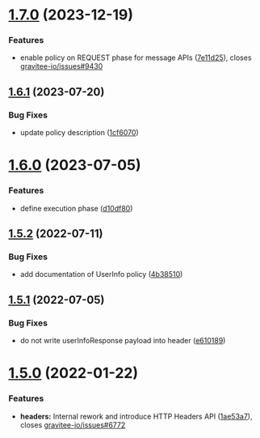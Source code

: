 # [1.7.0](https://github.com/gravitee-io/gravitee-policy-openid-connect-userinfo/compare/1.6.1...1.7.0) (2023-12-19)


### Features

* enable policy on REQUEST phase for message APIs ([7e11d25](https://github.com/gravitee-io/gravitee-policy-openid-connect-userinfo/commit/7e11d253be7d403127d06262f8d95da876e5ee3a)), closes [gravitee-io/issues#9430](https://github.com/gravitee-io/issues/issues/9430)

## [1.6.1](https://github.com/gravitee-io/gravitee-policy-openid-connect-userinfo/compare/1.6.0...1.6.1) (2023-07-20)


### Bug Fixes

* update policy description ([1cf6070](https://github.com/gravitee-io/gravitee-policy-openid-connect-userinfo/commit/1cf6070e734a3b762b6a26dc22b1717c45fd98c5))

# [1.6.0](https://github.com/gravitee-io/gravitee-policy-openid-connect-userinfo/compare/1.5.2...1.6.0) (2023-07-05)


### Features

* define execution phase ([d10df80](https://github.com/gravitee-io/gravitee-policy-openid-connect-userinfo/commit/d10df80a2bb722c6a44f87cbf92ca5dbf0ab1ca6))

## [1.5.2](https://github.com/gravitee-io/gravitee-policy-openid-connect-userinfo/compare/1.5.1...1.5.2) (2022-07-11)


### Bug Fixes

* add documentation of UserInfo policy ([4b38510](https://github.com/gravitee-io/gravitee-policy-openid-connect-userinfo/commit/4b38510ebc410640ece05e7b7bbf4ff01b0952fe))

## [1.5.1](https://github.com/gravitee-io/gravitee-policy-openid-connect-userinfo/compare/1.5.0...1.5.1) (2022-07-05)


### Bug Fixes

* do not write userInfoResponse payload into header ([e610189](https://github.com/gravitee-io/gravitee-policy-openid-connect-userinfo/commit/e610189070c04401b0a87aefad183152b26cbbf6))

# [1.5.0](https://github.com/gravitee-io/gravitee-policy-openid-connect-userinfo/compare/1.4.0...1.5.0) (2022-01-22)


### Features

* **headers:** Internal rework and introduce HTTP Headers API ([1ae53a7](https://github.com/gravitee-io/gravitee-policy-openid-connect-userinfo/commit/1ae53a7d36540aa3aad5b43adb7d8958e8757a46)), closes [gravitee-io/issues#6772](https://github.com/gravitee-io/issues/issues/6772)
